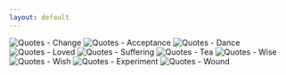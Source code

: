 ```yaml
---
layout: default
---
```


<img class="lead" src="../img/quotes/change.png" title="Quotes - Change" />
<img class="lead" src="../img/quotes/acceptance.png" title="Quotes - Acceptance" />
<img class="lead" src="../img/quotes/dance.png" title="Quotes - Dance" />
<img class="lead" src="../img/quotes/loved.png" title="Quotes - Loved" />
<img class="lead" src="../img/quotes/suffering.png" title="Quotes - Suffering" />
<img class="lead" src="../img/quotes/tea.png" title="Quotes - Tea" />
<img class="lead" src="../img/quotes/wise.png" title="Quotes - Wise" />
<img class="lead" src="../img/quotes/wish.png" title="Quotes - Wish" />
<img class="lead" src="../img/quotes/experiment.png" title="Quotes - Experiment" />
<img class="lead" src="../img/quotes/wound.png" title="Quotes - Wound" />
